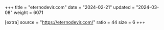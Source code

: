 +++
title = "eternodevir.com"
date = "2024-02-21"
updated = "2024-03-08"
weight = 6071

[extra]
source = "https://eternodevir.com/"
ratio = 44
size = 6
+++
